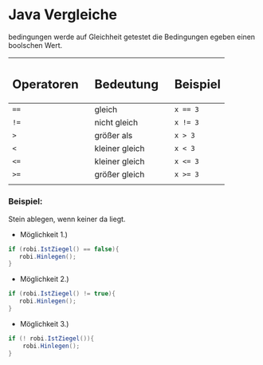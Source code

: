 # Java Vergleiche

bedingungen werde auf Gleichheit getestet die Bedingungen egeben einen boolschen Wert.



|<h2>Operatoren  |   | <h2>Bedeutung |   |  <h2>Beispiel |
|---|---|---|---|---|
| <code>==</code> ||gleich   ||<code>x == 3</code>  |
| <code>!=</code>  ||nicht gleich   ||<code>x != 3</code>  |
| <code>></code>  || größer als  ||<code>x > 3</code>  |
| <code><</code>  ||kleiner gleich   ||<code>x < 3</code>  |
| <code><=</code>  ||kleiner gleich   ||<code>x <= 3</code>  |
|<code>>=</code>   ||größer gleich   || <code>x >= 3 </code>  |
|   ||   ||  |



### Beispiel:

Stein ablegen, wenn keiner da liegt.
+ Möglichkeit 1.)

 ```java
if (robi.IstZiegel() == false){
    robi.Hinlegen();
}
```
+ Möglichkeit 2.)

 ```java
if (robi.IstZiegel() != true){
    robi.Hinlegen();
}
 ```
+ Möglichkeit 3.)
```java
if (! robi.IstZiegel()){
    robi.Hinlegen();
}
```